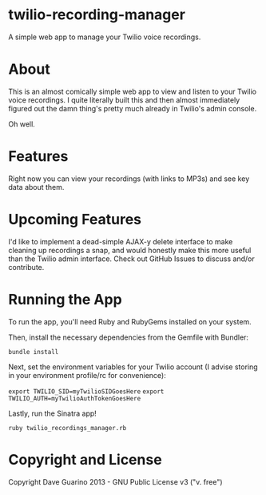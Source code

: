twilio-recording-manager
========================

A simple web app to manage your Twilio voice recordings.

# About

This is an almost comically simple web app to view and listen to your Twilio voice recordings. I quite literally built this and then almost immediately figured out the damn thing's pretty much already in Twilio's admin console.

Oh well.

# Features

Right now you can view your recordings (with links to MP3s) and see key data about them.

# Upcoming Features

I'd like to implement a dead-simple AJAX-y delete interface to make cleaning up recordings a snap, and would honestly make this more useful than the Twilio admin interface. Check out GitHub Issues to discuss and/or contribute.

# Running the App

To run the app, you'll need Ruby and RubyGems installed on your system.

Then, install the necessary dependencies from the Gemfile with Bundler:

`bundle install`

Next, set the environment variables for your Twilio account (I advise storing in your environment profile/rc for convenience):

`export TWILIO_SID=myTwilioSIDGoesHere`
`export TWILIO_AUTH=myTwilioAuthTokenGoesHere`

Lastly, run the Sinatra app!

`ruby twilio_recordings_manager.rb`

# Copyright and License

Copyright Dave Guarino 2013 - GNU Public License v3 ("v. free")

